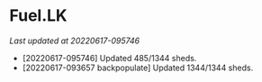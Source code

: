 # Fuel.LK
*Last updated at 20220617-095746*
* [20220617-095746] Updated 485/1344 sheds.
* [20220617-093657 backpopulate] Updated 1344/1344 sheds.